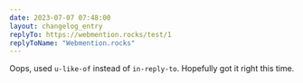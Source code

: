 ```yaml
---
date: 2023-07-07 07:48:00
layout: changelog_entry
replyTo: https://webmention.rocks/test/1
replyToName: "Webmention.rocks"
---
```

Oops, used `u-like-of` instead of `in-reply-to`. Hopefully got it right this time.